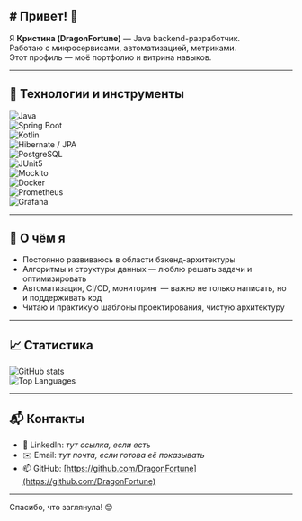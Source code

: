 ## # Привет! 👋
Я **Кристина (DragonFortune)** — Java backend-разработчик.  
Работаю с микросервисами, автоматизацией, метриками.  
Этот профиль — моё портфолио и витрина навыков.

---

## 🧰 Технологии и инструменты

![Java](https://img.shields.io/badge/Java-17-orange)  
![Spring Boot](https://img.shields.io/badge/Spring_Boot-2.x/3.x-brightgreen)  
![Kotlin](https://img.shields.io/badge/Kotlin-1.×-blueviolet)  
![Hibernate / JPA](https://img.shields.io/badge/Hibernate-JPA-blue)  
![PostgreSQL](https://img.shields.io/badge/PostgreSQL-DB-lightblue)  
![JUnit5](https://img.shields.io/badge/JUnit5-testing-red)  
![Mockito](https://img.shields.io/badge/Mockito-mocking-yellow)  
![Docker](https://img.shields.io/badge/Docker-containers-blue)  
![Prometheus](https://img.shields.io/badge/Prometheus-metrics-orange)  
![Grafana](https://img.shields.io/badge/Grafana-monitoring-yellow)

---

## 🎯 О чём я

- Постоянно развиваюсь в области бэкенд-архитектуры
- Алгоритмы и структуры данных — люблю решать задачи и оптимизировать
- Автоматизация, CI/CD, мониторинг — важно не только написать, но и поддерживать код
- Читаю и практикую шаблоны проектирования, чистую архитектуру

---

## 📈 Статистика

![GitHub stats](https://github-readme-stats.vercel.app/api?username=DragonFortune&show_icons=true&theme=radical)  
![Top Languages](https://github-readme-stats.vercel.app/api/top-langs/?username=DragonFortune&layout=compact&theme=radical)

---

## 📬 Контакты

- 💼 LinkedIn: *тут ссылка, если есть*
- ✉️ Email: *тут почта, если готова её показывать*
- 📫 GitHub: [https://github.com/DragonFortune](https://github.com/DragonFortune)

---

Спасибо, что заглянула! 😊


<!--
**DragonFortune/DragonFortune** is a ✨ _special_ ✨ repository because its `README.md` (this file) appears on your GitHub profile.

Here are some ideas to get you started:

- 🔭 I’m currently working on ...
- 🌱 I’m currently learning ...
- 👯 I’m looking to collaborate on ...
- 🤔 I’m looking for help with ...
- 💬 Ask me about ...
- 📫 How to reach me: ...
- 😄 Pronouns: ...
- ⚡ Fun fact: ...
-->

